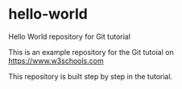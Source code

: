 # hello-world
Hello World repository for Git tutorial

This is an example repository for the Git tutoial on https://www.w3schools.com

This repository is built step by step in the tutorial.
